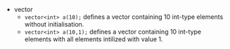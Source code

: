 + vector
  + `vector<int> a(10);` defines a vector containing 10 int-type elements without initialisation.
  + `vector<int> a(10,1);` defines a vector containing 10 int-type elements with all elements intilized with value 1.
